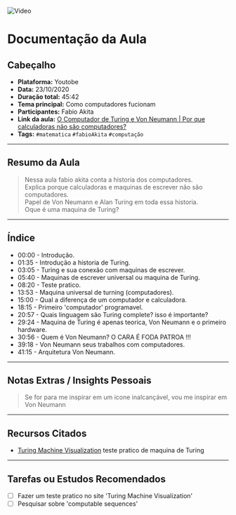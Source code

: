  ![Video](https://img.youtube.com/vi/G4MvFT8TGII/maxresdefault.jpg)

# Documentação da Aula
## Cabeçalho

- **Plataforma:** Youtobe  
- **Data:** 23/10/2020  
- **Duração total:** 45:42  
- **Tema principal:** Como computadores fucionam  
- **Participantes:** Fabio Akita  
- **Link da aula:** [O Computador de Turing e Von Neumann | Por que calculadoras não são computadores?](https://youtu.be/G4MvFT8TGII?si=To50-tkDsr8UNZMD)  
- **Tags:** `#matematica` `#fabioAkita` `#computação`


---

## Resumo da Aula

> Nessa aula fabio akita conta a historia dos computadores.    
> Explica porque calculadoras e maquinas de escrever não são computadores.   
> Papel de Von Neumann e Alan Turing em toda essa historia.   
> Oque é uma maquina de Turing?    

---

## Índice

- 00:00 - Introdução.  
- 01:35 - Introdução a historia de Turing.  
- 03:05 - Turing e sua conexão com maquinas de escrever.  
- 05:40 - Maquinas de escrever universal ou maquina de Turing.  
- 08:20 - Teste pratico.  
- 13:53 - Maquina universal de turning (computadores).    
- 15:00 - Qual a diferença de um computador e calculadora.
- 18:15 - Primeiro 'computador' programavel.
- 20:57 - Quais linguagem são Turing complete? isso é importante?  
- 29:24 - Maquina de Turing é apenas teorica, Von Neumann e o primeiro hardware.
- 30:56 - Quem é Von Neumann? O CARA É FODA PATROA !!!
- 39:18 - Von Neumann seus trabalhos com computadores.
- 41:15 - Arquitetura Von Neumann.  

---

## Notas Extras / Insights Pessoais

> Se for para me inspirar em um icone inalcançável, vou me inspirar em Von Neumann 

---

## Recursos Citados

- [Turing Machine Visualization](https://turingmachine.io/) teste pratico de maquina de Turing

---

## Tarefas ou Estudos Recomendados

- [ ] Fazer um teste pratico no site 'Turing Machine Visualization'
- [ ] Pesquisar sobre 'computable sequences'
